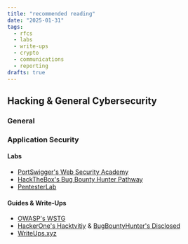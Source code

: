```yaml
---
title: "recommended reading"
date: "2025-01-31"
tags:
  - rfcs
  - labs
  - write-ups
  - crypto
  - communications
  - reporting
drafts: true
---
```


## Hacking & General Cybersecurity

### General

### Application Security

#### Labs

- [PortSwigger's Web Security Academy]()
- [HackTheBox's Bug Bounty Hunter Pathway]()
- [PentesterLab]()

#### Guides & Write-Ups

- [OWASP's WSTG]()
- [HackerOne's Hacktvitiy]() & [BugBountyHunter's Disclosed]()
- [WriteUps.xyz](https://writeups.xyz)
